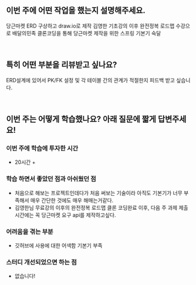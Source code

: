 ## 이번 주에 어떤 작업을 했는지 설명해주세요.

당근마켓 ERD 구상하고 draw.io로 제작
김영한 기초강의 이후 완전정복 로드맵 수강으로
배달의민족 클론코딩을 통해 당근마켓 제작을 위한 스프링 기본기 숙달


<br>

## 특히 어떤 부분을 리뷰받고 싶나요?

ERD설계에 있어서 PK/FK 설정 및 각 테이블 간의 관계가 적절한지 피드백 받고 싶습니다.


<br>

## 이번 주는 어떻게 학습했나요? 아래 질문에 짧게 답변주세요!

### 이번 주에 학습에 투자한 시간

 - 20시간 +  


### 학습 하면서 좋았던 점과 아쉬웠던 점

 - 처음으로 해보는 프로젝트인데다가 처음 써보는 기술이라 아직도 기본기가 너무 부족해서
   매우 간단한 것에도 매우 해매는거같다.
 - 김영한님 무료강의 이후의 완전정복 로드맵 클론 코딩완료 이후, 다음 주 과제 제출시간에는
   꼭 당근마켓 요구 api를 제작하고싶다.


### 어려움을 겪는 부분

 - 깃허브에 사용에 대한 어색함
   기본기 부족

### 스터디 개선되었으면 하는 점

 - 없습니다!
